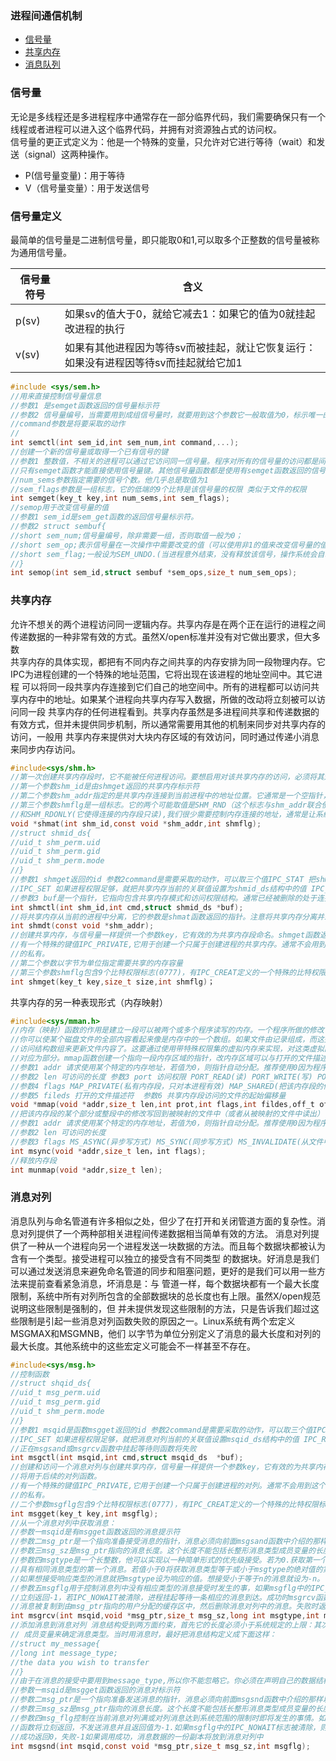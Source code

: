 ### 进程间通信机制  
- [信号量](#信号量)
- [共享内存](#共享内存)
- [消息队列](#消息对列)
### 信号量  
无论是多线程还是多进程程序中通常存在一部分临界代码，我们需要确保只有一个线程或者进程可以进入这个临界代码，并拥有对资源独占式的访问权。  
信号量的更正式定义为：他是一个特殊的变量，只允许对它进行等待（wait）和发送（signal）这两种操作。 
- P(信号量变量)：用于等待
- V（信号量变量）：用于发送信号
### 信号量定义  
最简单的信号量是二进制信号量，即只能取0和1,可以取多个正整数的信号量被称为通用信号量。

|信号量符号|含义|
|---|---|
|p(sv)|如果sv的值大于0，就给它减去1：如果它的值为0就挂起改进程的执行|
|v(sv)|如果有其他进程因为等待sv而被挂起，就让它恢复运行：如果没有进程因等待sv而挂起就给它加1|
```c
#include <sys/sem.h>
//用来直接控制信号量信息
//参数1 是semget函数返回的信号量标示符
//参数2 信号量编号，当需要用到成组信号量时，就要用到这个参数它一般取值为0，标示唯一的一个信号量
//command参数是将要采取的动作
//
int semctl(int sem_id,int sem_num,int command,...);
//创建一个新的信号量或取得一个已有信号的键
//参数1 整数值，不相关的进程可以通过它访问同一信号量。程序对所有的信号量的访问都是间接的,它先提供一个键，再由系统生成一个相关的信号量标示符。
//只有semget函数才能直接使用信号量键。其他信号量函数都是使用有semget函数返回的信号量标示符。
//num_sems参数指定需要的信号个数。他几乎总是取值为1
//sem_flags参数是一组标志，它的低端的9个比特是该信号量的权限 类似于文件的权限
int semget(key_t key,int num_sems,int sem_flags);
//semop用于改变信号量的值
//参数1 sem_id是sem_get函数的返回信号量标示符。
//参数2 struct sembuf{
//short sem_num;信号量编号，除非需要一组，否则取值一般为0；
//short sem_op;表示信号量在一次操作中需要改变的值（可以使用非1的值来改变信号量的值，通常只有两个值-1和1。-1标示p操作，1标示v操作）
//short sem_flag;一般设为SEM_UNDO.(当进程意外结束，没有释放该信号，操作系统会自动释放该进程持有的信号)
//}
int semop(int sem_id,struct sembuf *sem_ops,size_t num_sem_ops);
```
### 共享内存
允许不想关的两个进程访问同一逻辑内存。共享内存是在两个正在运行的进程之间传递数据的一种非常有效的方式。虽然X/open标准并没有对它做出要求，但大多数  
共享内存的具体实现，都把有不同内存之间共享的内存安排为同一段物理内存。它IPC为进程创建的一个特殊的地址范围，它将出现在该进程的地址空间中。其它进程
可以将同一段共享内存连接到它们自己的地空间中。所有的进程都可以访问共享内存中的地址。如果某个进程向共享内存写入数据，所做的改动将立刻被可以访问同一段
共享内存的任何进程看到。共享内存虽然是多进程间共享和传递数据的有效方式，但并未提供同步机制，所以通常需要用其他的机制来同步对共享内存的访问，一般用
共享内存来提供对大块内存区域的有效访问，同时通过传递小消息来同步内存访问。  
```c
#include<sys/shm.h>
//第一次创建共享内存段时，它不能被任何进程访问。要想启用对该共享内存的访问，必须将其连接到一个进程的地址空间中，这项工作由shmat函数来完成
//第一个参数shm_id是由shmget返回的共享内存标示符
//第二个参数shm_addr指定的是共享内存连接到当前进程中的地址位置。它通常是一个空指针，表示让系统选择共享内存出现的地址。
//第三个参数shmflg是一组标志。它的两个可能取值是SHM_RND（这个标志与shm_addr联合使用，用来控制共享内存连接的地址）
//和SHM_RDONLY(它使得连接的内存段只读),我们很少需要控制内存连接的地址，通常是让系统选择一个地址，否则会使应用程序对硬件依赖过高
void *shmat(int shm_id,const void *shm_addr,int shmflg);
//struct shmid_ds{
//uid_t shm_perm.uid
//uid_t shm_perm.gid
//uid_t shm_perm.mode
//}
//参数1 shmget返回的id 参数2command是需要采取的动作，可以取三个值IPC_STAT 把shmid_ds结构中的数据设置为共享内存当前的关联值。
//IPC_SET 如果进程权限足够，就把共享内存当前的关联值设置为shmid_ds结构中的值 IPC_RMID 删除共享内存段
//参数3 buf是一个指针，它指向包含共享内存模式和访问权限结构。通常已经被删除的处于连接状态的共享内存段还能继续使用，知道他从最后一个进程分离
int shmctl(int shm_id,int cmd,struct shmid_ds *buf);
//将共享内存从当前的进程中分离，它的参数是shmat函数返回的指针。注意将共享内存分离并未删除它，只是使得改共享内存对当前进程不在可用。
int shmdt(const void *shm_addr);
//创建共享内存，与信号量一样提供一个参数key，它有效的为共享内存段命名。shmget函数返回一个共享内存标示符，改标识符将用于后续的共享内存函数。
//有一个特殊的键值IPC_PRIVATE,它用于创建一个只属于创建进程的共享内存。通常不会用到这个值，并且在一些linux系统中私有的共享内存并不是真正
//的私有。
//第二个参数以字节为单位指定需要共享的内存容量
//第三个参数shmflg包含9个比特权限标志(0777)，有IPC_CREAT定义的一个特殊的比特权限标志位和权限标志位按位或才能创建一个新的共享内存段。
int shmget(key_t key,size_t size,int shmflg)；
```
共享内存的另一种表现形式（内存映射）
```c
#include<sys/mman.h>
//内存（映射）函数的作用是建立一段可以被两个或多个程序读写的内存。一个程序所做的修改可以被多个程序看见。这一功能还可以用在文件处理上，
//你可以使某个磁盘文件的全部内容看起来像是内存中的一个数组。如果文件由记录组成，而这些记录又可以用C语言的结构体描述的话，你就可以通过
//访问结构数组来更新文件内容了。这要通过使用带特殊权限集的虚拟内存来实现，对这类虚拟内存段的读写操作，会使操作系统去读写磁盘文件中与之
//对应为部分。mmap函数创建一个指向一段内存区域的指针，改内存区域可以与打开的文件描述符的文件内容向关联。
//参数1 addr 请求使用某个特定的内存地址，若值为0，则指针自动分配。推荐使用0因为程序移植性强。
//参数2 len 可访问的长度 参数3 port 访问权限 PORT_READ(读) PORT_WRITE(写) PORT_EXEC(执行) PORT_NONE(内存段不能被访问)
//参数4 flags MAP_PRIVATE(私有内存段，只对本进程有效) MAP_SHARED(把该内存段的修改保存到磁盘文件) MAP_FIXED(该内存段必须位于addr指定的地址处)
//参数5 fileds 打开的文件描述符  参数6 共享内存段访问的文件的起始偏移量
void *mmap(void *addr,size_t len,int prot,int flags,int fildes,off_t off);
//把该内存段的某个部分或整段中的修改写回到被映射的文件中（或者从被映射的文件中读出）
//参数1 addr 请求使用某个特定的内存地址，若值为0，则指针自动分配。推荐使用0因为程序移植性强。
//参数2 len 可访问的长度
//参数3 flags MS_ASYNC(异步写方式) MS_SYNC(同步写方式) MS_INVALIDATE(从文件中读回数据)
int msync(void *addr,size_t len，int flags);
//释放内存段
int munmap(void *addr,size_t len);
```
### 消息对列
消息队列与命名管道有许多相似之处，但少了在打开和关闭管道方面的复杂性。消息对列提供了一个两种部相关进程间传递数据相当简单有效的方法。
消息对列提供了一种从一个进程向另一个进程发送一块数据的方法。而且每个数据块都被认为含有一个类型。接受进程可以独立的接受含有不同类型
的数据块。好消息是我们可以通过发送消息来避免命名管道的同步和阻塞问题，更好的是我们可以用一些方法来提前查看紧急消息，坏消息是：与
管道一样，每个数据块都有一个最大长度限制，系统中所有对列所包含的全部数据块的总长度也有上限。虽然X/open规范说明这些限制是强制的，但
并未提供发现这些限制的方法，只是告诉我们超过这些限制是引起一些消息对列函数失败的原因之一。Linux系统有两个宏定义MSGMAX和MSGMNB，他们
以字节为单位分别定义了消息的最大长度和对列的最大长度。其他系统中的这些宏定义可能会不一样甚至不存在。
```c
#include<sys/msg.h>
//控制函数
//struct shqid_ds{
//uid_t msg_perm.uid
//uid_t msg_perm.gid
//uid_t shm_perm.mode
//}
//参数1 msqid是函数msgget返回的id 参数2command是需要采取的动作，可以取三个值IPC_STAT 把msqid_ds结构中的数据设置为共享内存当前的关联值。
//IPC_SET 如果进程权限足够，就把消息对列当前的关联值设置msqid_ds结构中的值 IPC_RMID 删除消息成功返回0，失败-1.如果删除对列时某个进程
//正在msgsand或msgrcv函数中挂起等待则函数将失败
int msgctl(int msqid,int cmd,struct msqid_ds  *buf);
//创建和访问一个消息对列与创建共享内存，信号量一样提供一个参数key，它有效的为共享内存段命名。msgget函数返回一个对列标示符，改标识符
//将用于后续的对列函数。
//有一个特殊的键值IPC_PRIVATE,它用于创建一个只属于创建进程的对列。通常不会用到这个值，并且在一些linux系统中私有的对列并不是真正
//的私有。
//二个参数msgflg包含9个比特权限标志(0777)，有IPC_CREAT定义的一个特殊的比特权限标志位和权限标志位按位或才能创建一个消息对列。
int msgget(key_t key,int msgflg);
//从一个消息对列中获取消息：
//参数一msqid是有msgget函数返回的消息提示符
//参数二msg_ptr是一个指向准备接受消息的指针，消息必须向前面msgsand函数中介绍的那样以一个长整形成员变量开始
//参数三msg_sz是msg_ptr指向的消息长度。这个长度不能包括长整形消息类型成员变量的长度。
//参数四msgtype是一个长整数，他可以实现以一种简单形式的优先级接受。若为0.获取第一个可用消息。若值大于0，则获取
//具有相同消息类型的第一个消息。若值小于0将获取消息类型等于或小于msgtype的绝对值的第一个消息。及0为按顺序接受
//如果想接受响应类型的消息就把msgtype设为响应的值。想接受小于等于n的消息就设为-n。
//参数五msgflg用于控制消息列中没有相应类型的消息接受时发生的事，如果msgflg中的IPC_NOWAIT标准被设置，函数将会
//立刻返回-1，若IPC_NOWAIT被清除，进程挂起等待一条相应的消息到达。成功时msgrcv函数返回放到接收缓存区的字节数，
//消息被复制到由msg_ptr指向的用户分配的缓存区中，然后删除消息对列中的消息。失败时返回-1。
int msgrcv(int msqid,void *msg_ptr,size_t msg_sz,long int msgtype,int msgflg);
//添加消息到消息对列 消息结构受到两方面约束，首先它的长度必须小于系统规定的上限：其次它必须以一个长整形的变量开始。接受函数将用这个
// 成员变量来确定消息类型。当时用消息时，最好把消息结构定义成下面这样：
//struct my_message{
//long int message_type;
//the data you wish to transfer
//}
//由于在消息的接受中要用到message_type,所以你不能忽略它。你必须在声明自己的数据结构是包含它，并且最好将它初始化为一个已知值。
//参数一msqid是msgget函数返回的消息对标示符
//参数二msg_ptr是一个指向准备发送消息的指针，消息必须向前面msgsnd函数中介绍的那样以一个长整形成员变量开始
//参数三msg_sz是msg_ptr指向的消息长度。这个长度不能包括长整形消息类型成员变量的长度。
//参数四msg_flg控制在当前消息对列满或对列消息达到系统范围的限制时即将发生的事情。如果msgflg中设置了IPC_NOWAIT标志，
//函数将立刻返回，不发送消息并且返回值为-1.如果msgflg中的IPC_NOWAIT标志被清除，则发送进程挂起以等待对列中腾出可用空间。
//成功返回0，失败-1如果调用成功，消息数据的一份副本将放到消息对列中
int msgsnd(int msqid,const void *msg_ptr,size_t msg_sz,int msgflg);
```
